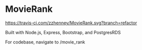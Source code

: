 # MovieRank

https://travis-ci.com/zzhenney/MovieRank.svg?branch=refactor

Built with Node.js, Express, Bootstrap, and PostgresRDS

For codebase, navigate to /movie_rank

